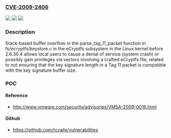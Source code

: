 ### [CVE-2009-2406](https://cve.mitre.org/cgi-bin/cvename.cgi?name=CVE-2009-2406)
![](https://img.shields.io/static/v1?label=Product&message=n%2Fa&color=blue)
![](https://img.shields.io/static/v1?label=Version&message=n%2Fa&color=blue)
![](https://img.shields.io/static/v1?label=Vulnerability&message=n%2Fa&color=brighgreen)

### Description

Stack-based buffer overflow in the parse_tag_11_packet function in fs/ecryptfs/keystore.c in the eCryptfs subsystem in the Linux kernel before 2.6.30.4 allows local users to cause a denial of service (system crash) or possibly gain privileges via vectors involving a crafted eCryptfs file, related to not ensuring that the key signature length in a Tag 11 packet is compatible with the key signature buffer size.

### POC

#### Reference
- http://www.vmware.com/security/advisories/VMSA-2009-0016.html

#### Github
- https://github.com/rcvalle/vulnerabilities

